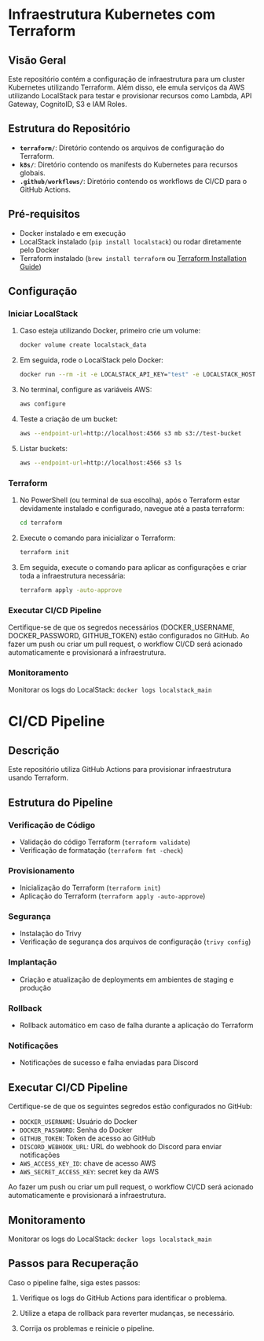 # Infraestrutura Kubernetes com Terraform

## Visão Geral

Este repositório contém a configuração de infraestrutura para um cluster Kubernetes utilizando Terraform. 
Além disso, ele emula serviços da AWS utilizando LocalStack para testar e provisionar recursos como Lambda, API Gateway, CognitoID, S3 e IAM Roles.

## Estrutura do Repositório

- **`terraform/`**: Diretório contendo os arquivos de configuração do Terraform.
- **`k8s/`**: Diretório contendo os manifests do Kubernetes para recursos globais.
- **`.github/workflows/`**: Diretório contendo os workflows de CI/CD para o GitHub Actions.

## Pré-requisitos

- Docker instalado e em execução
- LocalStack instalado (`pip install localstack`) ou rodar diretamente pelo Docker
- Terraform instalado (`brew install terraform` ou [Terraform Installation Guide](https://learn.hashicorp.com/tutorials/terraform/install-cli))

## Configuração

### Iniciar LocalStack

1. Caso esteja utilizando Docker, primeiro crie um volume:
   ```bash
   docker volume create localstack_data

2. Em seguida, rode o LocalStack pelo Docker:
   ```bash
   docker run --rm -it -e LOCALSTACK_API_KEY="test" -e LOCALSTACK_HOST="localhost" -e DOCKER_HOST="unix:///var/run/docker.sock" -e LOCALSTACK_SERVICES="lambda,s3,iam,apigateway,cloudformation,cognitoidp,rds" -v /var/run/docker.sock:/var/run/docker.sock -p 4566:4566 -p 4571:4571 localstack/localstack

3. No terminal, configure as variáveis AWS:
   ```bash
   aws configure

4. Teste a criação de um bucket:
   ```bash
   aws --endpoint-url=http://localhost:4566 s3 mb s3://test-bucket

5. Listar buckets:
   ```bash
   aws --endpoint-url=http://localhost:4566 s3 ls

### Terraform
1. No PowerShell (ou terminal de sua escolha), após o Terraform estar devidamente instalado e configurado, navegue até a pasta terraform:
   ```bash
   cd terraform

2. Execute o comando para inicializar o Terraform:
   ```bash
   terraform init

3. Em seguida, execute o comando para aplicar as configurações e criar toda a infraestrutura necessária:
   ```bash
   terraform apply -auto-approve

### Executar CI/CD Pipeline
Certifique-se de que os segredos necessários (DOCKER_USERNAME, DOCKER_PASSWORD, GITHUB_TOKEN) estão configurados no GitHub. Ao fazer um push ou criar um pull request, o workflow CI/CD será acionado automaticamente e provisionará a infraestrutura.

### Monitoramento
Monitorar os logs do LocalStack: 
    `docker logs localstack_main`

# CI/CD Pipeline

## Descrição

Este repositório utiliza GitHub Actions para provisionar infraestrutura usando Terraform.

## Estrutura do Pipeline

### Verificação de Código
- Validação do código Terraform (`terraform validate`)
- Verificação de formatação (`terraform fmt -check`)

### Provisionamento
- Inicialização do Terraform (`terraform init`)
- Aplicação do Terraform (`terraform apply -auto-approve`)

### Segurança
- Instalação do Trivy
- Verificação de segurança dos arquivos de configuração (`trivy config`)

### Implantação
- Criação e atualização de deployments em ambientes de staging e produção

### Rollback
- Rollback automático em caso de falha durante a aplicação do Terraform

### Notificações
- Notificações de sucesso e falha enviadas para Discord

## Executar CI/CD Pipeline

Certifique-se de que os seguintes segredos estão configurados no GitHub:
- `DOCKER_USERNAME`: Usuário do Docker
- `DOCKER_PASSWORD`: Senha do Docker
- `GITHUB_TOKEN`: Token de acesso ao GitHub
- `DISCORD_WEBHOOK_URL`: URL do webhook do Discord para enviar notificações
- `AWS_ACCESS_KEY_ID`: chave de acesso AWS
- `AWS_SECRET_ACCESS_KEY`: secret key da AWS

Ao fazer um push ou criar um pull request, o workflow CI/CD será acionado automaticamente e provisionará a infraestrutura.

## Monitoramento

Monitorar os logs do LocalStack: `docker logs localstack_main`

## Passos para Recuperação
Caso o pipeline falhe, siga estes passos:

1. Verifique os logs do GitHub Actions para identificar o problema.

2. Utilize a etapa de rollback para reverter mudanças, se necessário.

3. Corrija os problemas e reinicie o pipeline.
